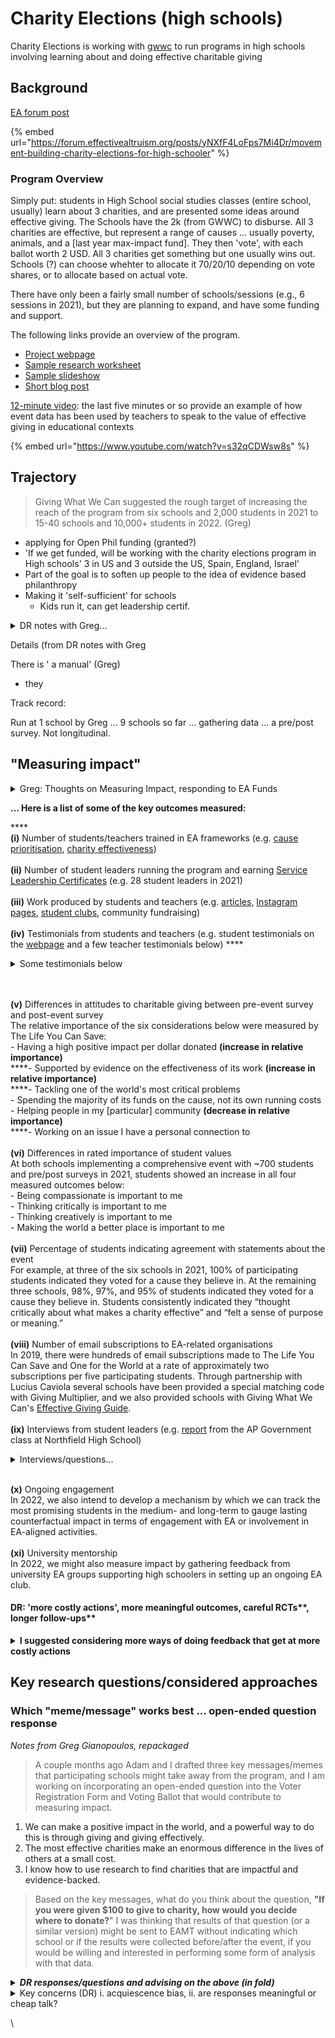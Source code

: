 # Charity Elections (high schools)

Charity Elections is working with [gwwc](../gwwc/ "mention") to run programs in high schools involving learning about and doing effective charitable giving&#x20;

## Background

[EA forum post](https://forum.effectivealtruism.org/posts/yNXfF4LoFps7Mi4Dr/movement-building-charity-elections-for-high-schoolers)

{% embed url="https://forum.effectivealtruism.org/posts/yNXfF4LoFps7Mi4Dr/movement-building-charity-elections-for-high-schooler" %}

### Program Overview

Simply put: students in High School social studies classes (entire school, usually)  learn about 3 charities, and are presented some ideas around effective giving.  The Schools have the 2k (from GWWC) to disburse. All 3 charities are effective, but represent a range of causes ... usually  poverty, animals, and a \[last year max-impact fund]. They then 'vote', with each ballot worth 2 USD.   All 3 charities get something but one usually wins out. Schools (?)  can choose whehter to allocate it  70/20/10 depending on vote shares, or to  allocate based on actual vote.

There have only been a fairly small number of schools/sessions (e.g., 6 sessions in 2021), but they are planning to expand, and have some funding and support.&#x20;



The following links provide an overview of the program.

* [Project webpage](https://www.givingwhatwecan.org/events/guides/charity-elections/)
* [Sample research worksheet](https://drive.google.com/file/d/18tosVcNymYZfArfd0Q7offgyu1IUHNL6/view)
* [Sample slideshow](https://docs.google.com/presentation/d/1uchGfK6ivGJ1EyLCKgY7er6urC6X\_ioJfc0AMh16b7I/edit?usp=sharing)
* [Short blog post](https://www.givingwhatwecan.org/post/2022/02/charity-elections-2021-results/)

[12-minute video](https://www.youtube.com/watch?v=s32qCDWsw8s): the last five minutes or so provide an example of how event data has been used by teachers to speak to the value of effective giving in educational contexts

{% embed url="https://www.youtube.com/watch?v=s32qCDWsw8s" %}

## Trajectory

> Giving What We Can suggested the rough target of increasing the reach of the program from six schools and 2,000 students in 2021 to 15-40 schools and 10,000+ students in 2022. (Greg)

* applying for Open Phil funding (granted?)
* 'If we get funded, will be working with the charity elections program in High schools' 3 in US and 3 outside the US, Spain, England, Israel'
* Part of the goal is to soften up people to the idea of evidence based philanthropy
* Making it 'self-sufficient' for schools
  *   Kids run it, can get leadership certif.





<details>

<summary>DR notes with Greg...</summary>

this grew out of Giving games ... aligning with GWWC. bend the curve of giving towards effectiveness giving

</details>

&#x20;Details (from DR notes with Greg

There is ' a manual' (Greg)

* they

Track record:

Run at 1 school by Greg  ... 9 schools so far ... gathering data ... a pre/post survey. Not longitudinal.

## "Measuring impact"

<details>

<summary>Greg: Thoughts on Measuring Impact, responding to EA Funds</summary>

In correspondence with EA Funds, we were asked to respond to the question, "Can you be more concrete about how Charity Elections generates impact, and how you plan on measuring this in 2022?"

_Please see our response to that question pasted below._ After checking in with Luke, he mentioned the possibility of doing (v) with a closed-ended question instead of the open-ended question, "If you were given $100 to donate to charity, how would you decide where to donate?"\
\
Some of the factors do not serve to measure impact from the standpoint of effective giving but do serve to provide teachers with data that is relevant to schools, as exemplified in the short video linked above.\
\
All participating students are provided an EA framework for understanding charity effectiveness, and students implementing the flagship program (voting ballots, 'I Voted' stickers, etc.) are also provided an EA framework for understanding cause prioritisation. \
...

\
Given the variety of outcomes that are relevant to effective altruism as well as the participatory role that students and teachers hold in the process, the framework that has been used to measure impact has been Comprehensive Mixed-Methods Participatory Evaluation (CMMPE). The six basic assumptions of that framework are as follows: "program success is dynamic and multi-dimensional; definitions and perspectives of program success are likely to vary among stakeholders; program evaluation has multiple purposes; comprehensive program evaluation requires mixed qualitative-quantitative methods; comprehensive program evaluation requires participation of stakeholders; and comprehensive program evaluation requires advanced planning and is integral to service delivery" (Nastasi & Hitchcock, 2008).\
\
As a graduate student in School Psychology, I believe the program not only generates impact from the standpoint of directly increasing the number of young people who are exposed to principles of effective altruism, but as noted in the assumptions of CMMPE may also be valuable to other stakeholders. For social studies teachers, the event promotes youth voice and civic engagement and inspires critical and creative thinking; for school psychologists and school administrators, the event promotes compassion and positive school climate; for student leaders, the event offers a unique service leadership opportunity, training in effective altruism, and experience for college applications; and for effective altruists, the event serves to introduce a large number of high schoolers to principles of effective altruism in a way that is consistent with their development as young people and learners, deeply honoring their voice in the research, discussion and voting process, and can be used to forge sustained connections between talented young people and EA. Since the event offers benefits to stakeholders in educational communities as well as the EA community, the event can attract students and teachers who do not have prior experience with effective altruism and might be introduced to its principles through a Charity Election.\


</details>

**... Here is a list of some of the key outcomes measured:**

****\
**(i)** Number of students/teachers trained in EA frameworks (e.g. [cause prioritisation](https://drive.google.com/file/d/1JUx6fL7-ngC9C7Gl1mIO053GRUba8Qtb/view), [charity effectiveness](https://drive.google.com/file/d/18tosVcNymYZfArfd0Q7offgyu1IUHNL6/view?usp=sharing))\
\
**(ii)** Number of student leaders running the program and earning [Service Leadership Certificates](https://drive.google.com/file/d/1Bdqcp960vTELuiSV6j\_lwCquWgNi00US/view?usp=sharing) (e.g. 28 student leaders in 2021)\
\
**(iii)** Work produced by students and teachers (e.g. [articles](https://balcattashs.wa.edu.au/charity-election/), [Instagram pages](https://www.instagram.com/explocharityevent/), [student clubs](https://drive.google.com/file/d/1lA20PRV9FOvdGDXXcb\_43SkLcVuKy7Me/view), community fundraising)\
\
**(iv)** Testimonials from students and teachers (e.g. student testimonials on the [webpage](https://www.givingwhatwecan.org/events/guides/charity-elections/) and a few teacher testimonials below) ****&#x20;

<details>

<summary>Some testimonials below</summary>

"Pupils at The Perse School in Cambridgeshire thoroughly enjoyed being involved with Giving What We Can’s Charity Elections. The sixth form Charities Committee decided to divide up into three teams to research the charities and do a short pitch to convince pupils to vote for their selected charity. This was such a valuable exercise for the pupils who perhaps hadn’t thought about why you might choose one charity over another and it allowed in-depth discussion of how important cost-effectiveness is and how you might measure impact. Inclusion of The Humane League as an option to be selected also prompted a discussion surrounding the idea of expanding our moral circle and how much importance we place on animal suffering. Feedback from pupils in the rest of the school was very positive, and they appreciated being asked directly about their views."\
\
"I think the charity election was a phenomenal success / experience for our kids and I'm even hoping to take part again next year if it's an option! I think it was an incredible way to very straightforwardly introduce the concept of EA and in a context that made the underlying theme of measuring impact that much more clear since students actually got to vote on what would be most impactful for them."\
\
“I was impressed with the Northfield High School charity election conducted in our Social Studies classes this past December. Students and teachers were given a great opportunity to discuss personal responsibility about worldwide issues. Researching a charity and casting a vote that includes actual funds to the winning charity gave students a chance to truly practice what it means to be ‘global citizens.’” - Kevin Dahle, Civics teacher, former Minnesota state senator, Minnesota Alliance With Youth board member\


</details>

\
\
**(v)** Differences in attitudes to charitable giving between pre-event survey and post-event survey\
The relative importance of the six considerations below were measured by The Life You Can Save:\
\- Having a high positive impact per dollar donated **(increase in relative importance)**\
****- Supported by evidence on the effectiveness of its work **(increase in relative importance)**\
****- Tackling one of the world's most critical problems\
\- Spending the majority of its funds on the cause, not its own running costs\
\- Helping people in my \[particular] community **(decrease in relative importance)**\
****- Working on an issue I have a personal connection to\
\
**(vi)** Differences in rated importance of student values\
At both schools implementing a comprehensive event with \~700 students and pre/post surveys in 2021, students showed an increase in all four measured outcomes below:\
\- Being compassionate is important to me\
\- Thinking critically is important to me\
\- Thinking creatively is important to me\
\- Making the world a better place is important to me\
\
**(vii)** Percentage of students indicating agreement with statements about the event\
For example, at three of the six schools in 2021, 100% of participating students indicated they voted for a cause they believe in. At the remaining three schools, 98%, 97%, and 95% of students indicated they voted for a cause they believe in. Students consistently indicated they “thought critically about what makes a charity effective” and “felt a sense of purpose or meaning.”\
\
**(viii)** Number of email subscriptions to EA-related organisations\
In 2019, there were hundreds of email subscriptions made to The Life You Can Save and One for the World at a rate of approximately two subscriptions per five participating students. Through partnership with Lucius Caviola several schools have been provided a special matching code with Giving Multiplier, and we also provided schools with Giving What We Can's [Effective](https://www.givingwhatwecan.org/giving-guide/)[ Giving Guide](https://www.givingwhatwecan.org/giving-guide/).\
\
**(ix)** Interviews from student leaders (e.g. [report](https://drive.google.com/file/d/13avkJoQGNt\_omXxEebe-7RICl4\_KVeMe/view?usp=sharing) from the AP Government class at Northfield High School)

<details>

<summary>Interviews/questions...</summary>

After running a Charity Election, student leaders have conducted interviews with 50+ students and shared their findings with Giving What We Can. Here are sample interview questions written by student leaders in an IB Philosophy class:\
\- What do you think about the Charity Elections week? Did you learn anything new?\
\- Which do you think was the most important part in the Charity Elections (the presentations, the voting itself, the discussion, etc.)?\
\- Have the elections brought about any change in your attitude towards making donations? Why/why not?\
\- Had you donated before? If the answer is “yes”, how was this experience different?\
\- Would you like to take part in more activities like this one in the future? How and why?

</details>

\
**(x)** Ongoing engagement\
In 2022, we also intend to develop a mechanism by which we can track the most promising students in the medium- and long-term to gauge lasting counterfactual impact in terms of engagement with EA or involvement in EA-aligned activities.\
\
**(xi)** University mentorship\
In 2022, we might also measure impact by gathering feedback from university EA groups supporting high schoolers in setting up an ongoing EA club.



#### DR: 'more costly actions', more meaningful outcomes, careful RCTs**, longer follow-ups**

<details>

<summary><strong>I suggested considering more ways of doing feedback that get at more costly actions</strong></summary>

They were asked if they would be interested in participatng in a group in the future, taking a leadership role, etc. Some schools collected names, others initials...

An EA funds page: students could donate to their own school's elections ... more came from communities than from GWWC

Target of 15-40 schools... I suggested doing it with more

Currently networking through EA ... should go further to provide this for social science teachers etc

His assumption is that there are few if any EA groups in HS

Randomization at 2 levels (counties you reach out to) ... and then perhaps randomization among those that accept for staggered administration

Compare the 'uncontacted' vs 'all contacted' and track EA participation 1+ years later in surveys that ask people what county they went to HS in

</details>



## Key research questions/considered approaches

### Which "meme/message" works best ... open-ended question response&#x20;

_Notes from Greg Gianopoulos, repackaged_

> A couple months ago Adam and I drafted three key messages/memes that participating schools might take away from the program, and I am working on incorporating an open-ended question into the Voter Registration Form and Voting Ballot that would contribute to measuring impact.&#x20;

1. &#x20;We can make a positive impact in the world, and a powerful way to do this is through giving and giving effectively.&#x20;
2. &#x20;The most effective charities make an enormous difference in the lives of others at a small cost.&#x20;
3. I know how to use research to find charities that are impactful and evidence-backed.

> Based on the key messages, what do you think about the question, **"If you were given $100 to give to charity, how would you decide where to donate?**" I was thinking that results of that question (or a similar version) might be sent to EAMT without indicating which school or if the results were collected before/after the event, if you would be willing and interested in performing some form of analysis with that data.

<details>

<summary><em><strong>DR responses/questions and advising on the above (in fold)</strong></em></summary>



I am not sure what you are hoping to get out of this, I'd like to operationalize it more.  The question seems pretty good as a starting point, but as you might suspect, I'm sometimes skeptical about drawing too much inference from completely hypothetical questions. Still, I think this is something the EAMT might be interested in helping analyze, and I think other researchers on the team may be more familiar with using qualitative, free-response and hypothetical choice data.

But _how do those 'messages' interact with the questions? Can you clarify? Are you asking them to weigh in on the messages? Does everyone get every message?_

1. What 'control schools' do we have in mind here? (The before/after could also be nice, though.)
2. How much delay would there be between the program and this open-ended question?
3. Could this _also_ involve real money? (I suspect the funds are out there)
4. Could this involve the students' own money or another meaningful commitment (e.g., knowing they will be contacted to follow up if they leave an email).&#x20;
   1. (But  if it is hypothetical anyways, why not imagine a larger amount)/
5. In general terms,  what do we hope to look for in this open-ended somewhat qualitative set of responses? (If we define it specifically we can probably pre-plan entry register an approach to avoid wishful thinking in doing the analysis).&#x20;
   1. Note: I think I suggested the 'open-ended questions could be good' earlier, though, as it could somewhat minimize the experimenter demand and acquiescence bias stuff, especially if there is a 'time separation from the program)

</details>

<details>

<summary>Key concerns (DR) i. acquiescence bias, ii. are responses meaningful or cheap talk?</summary>

* To avoid acquiescence bias and other forms of "experimenter demand" should be careful about presenting this too closely to the charity election

<!---->

* Are we getting at responses people will see as "meaningful"? Perhaps the 'mode of reasoning, if not immediately prompted by the program' could be very interesting.&#x20;

</details>









\
